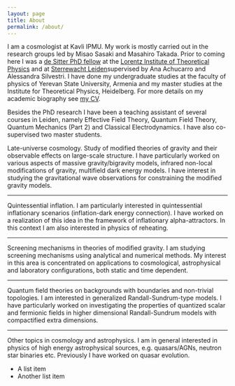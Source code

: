 ```yaml
---
layout: page
title: About
permalink: /about/
---
```


I am a cosmologist at Kavli IPMU. My work is mostly carried out in the research groups led by Misao Sasaki and Masahiro Takada. Prior to coming here I was a [de Sitter PhD fellow](http://leidendesitter.nl/de_Sitter/Welcome.html) at the [Lorentz Institute of Theoretical Physics](https://www.lorentz.leidenuniv.nl/) and at [Sterrewacht Leiden](https://local.strw.leidenuniv.nl/)supervised by Ana Achucarro and Alessandra Silvestri. I have done my undergraduate studies at the faculty of physics of Yerevan State University, Armenia and my master studies at the Institute for Theoretical Physics, Heidelberg. For more details on my academic biography see [my CV](../_files/Valeri_Vardanyan_CV.pdf).



Besides the PhD research I have been a teaching assistant of several courses in Leiden, namely Effective Field Theory, Quantum Field Theory, Quantum Mechanics (Part 2) and Classical Electrodynamics. I have also co-supervised two master students.



Late-universe cosmology.
Study of modified theories of gravity and their observable effects on large-scale structure. I have particularly worked on various aspects of massive gravity/bigravity models, infrared non-local modifications of gravity, multifield dark energy models. I have interest in studying the gravitational wave observations for constraining the modified gravity models.

------

Quintessential inflation.
I am particularly interested in quintessential inflationary scenarios (inflation-dark energy connection). I have worked on a realization of this idea in the framework of inflationary alpha-attractors. In this context I am also interested in physics of reheating.

------

Screening mechanisms in theories of modified gravity.
I am studying screening mechanisms using analytical and numerical methods. My interest in this area is concentrated on applications to cosmological, astrophysical and laboratory configurations, both static and time dependent.

------

Quantum field theories on backgrounds with boundaries and non-trivial topologies.
I am interested in generalized Randall-Sundrum-type models. I have particularly worked on investigating the properties of quantized scalar and fermionic fields in higher dimensional Randall-Sundrum models with compactified extra dimensions.

------

Other topics in cosmology and astrophysics.
I am in general interested in physics of high energy astrophysical sources, e.g. quasars/AGNs, neutron star binaries etc. Previously I have worked on quasar evolution.

* A list item
* Another list item
